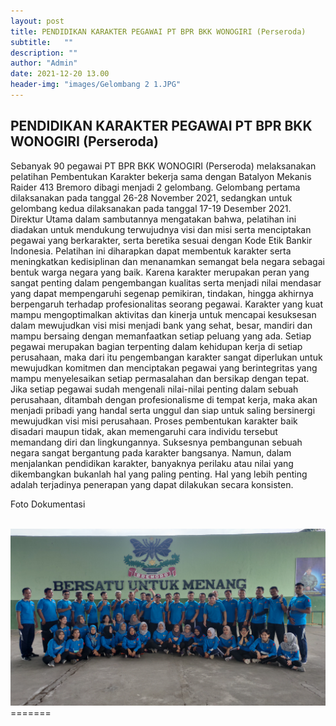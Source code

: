 ```yaml
---
layout: post
title: PENDIDIKAN KARAKTER PEGAWAI PT BPR BKK WONOGIRI (Perseroda)
subtitle:   ""
description: ""
author: "Admin"
date: 2021-12-20 13.00
header-img: "images/Gelombang 2 1.JPG"
---
```



## PENDIDIKAN KARAKTER PEGAWAI PT BPR BKK WONOGIRI (Perseroda)

Sebanyak 90 pegawai PT BPR BKK WONOGIRI (Perseroda) melaksanakan pelatihan Pembentukan Karakter bekerja sama dengan Batalyon Mekanis Raider 413 Bremoro dibagi menjadi 2 gelombang. Gelombang pertama dilaksanakan pada tanggal 26-28 November 2021, sedangkan untuk gelombang kedua dilaksanakan pada tanggal 17-19 Desember 2021. Direktur Utama dalam sambutannya mengatakan bahwa, pelatihan ini diadakan untuk mendukung terwujudnya visi dan misi serta menciptakan pegawai yang berkarakter, serta beretika sesuai dengan Kode Etik Bankir Indonesia. 
Pelatihan ini diharapkan dapat membentuk karakter serta meningkatkan kedisiplinan dan menanamkan semangat bela negara sebagai bentuk warga negara yang baik. Karena karakter merupakan peran yang sangat penting dalam pengembangan kualitas serta menjadi nilai mendasar yang dapat mempengaruhi segenap pemikiran, tindakan, hingga akhirnya berpengaruh terhadap profesionalitas seorang pegawai. Karakter yang kuat mampu mengoptimalkan aktivitas dan kinerja untuk mencapai kesuksesan dalam mewujudkan visi misi menjadi bank yang sehat, besar, mandiri dan mampu bersaing dengan memanfaatkan setiap peluang yang ada. 
Setiap pegawai merupakan bagian terpenting dalam kehidupan kerja di setiap perusahaan, maka dari itu pengembangan karakter sangat diperlukan untuk mewujudkan komitmen dan menciptakan pegawai yang berintegritas yang mampu menyelesaikan setiap permasalahan dan bersikap dengan tepat. Jika setiap pegawai sudah mengenali nilai-nilai penting dalam sebuah perusahaan, ditambah dengan profesionalisme di tempat kerja, maka akan menjadi pribadi yang handal serta unggul dan siap untuk saling bersinergi mewujudkan visi misi perusahaan.
Proses pembentukan karakter baik disadari maupun tidak, akan memengaruhi cara individu tersebut memandang diri dan lingkungannya. Suksesnya pembangunan sebuah negara sangat bergantung pada karakter bangsanya. Namun, dalam menjalankan pendidikan karakter, banyaknya perilaku atau nilai yang dikembangkan bukanlah hal yang paling penting. Hal yang lebih penting adalah terjadinya penerapan  yang dapat dilakukan secara konsisten. 

Foto Dokumentasi


<img src="/images/Gelombang 2.JPG" class="img-responsive img-centered" alt="">

<img src="/images/Gel 1.JPG" class="img-responsive img-centered" alt="">

<img src="/images/gel 1 2.jpg" class="img-responsive img-centered" alt="">
=======
<img src="/images/Gelombang_2.JPG" class="img-responsive img-centered" alt="">

<img src="/images/Gel_1.JPG" class="img-responsive img-centered" alt="">

<img src="/images/gel_1_2.jpg" class="img-responsive img-centered" alt="">







